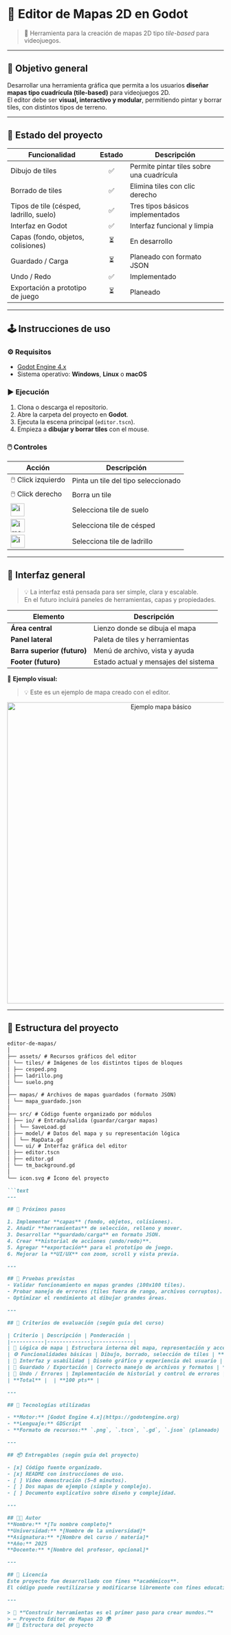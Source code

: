 # 🎨 Editor de Mapas 2D en Godot

> 🧩 Herramienta para la creación de mapas 2D tipo *tile-based* para videojuegos.

---

## 🎯 Objetivo general
Desarrollar una herramienta gráfica que permita a los usuarios **diseñar mapas tipo cuadrícula (tile-based)** para videojuegos 2D.  
El editor debe ser **visual, interactivo y modular**, permitiendo pintar y borrar tiles, con distintos tipos de terreno.

---

## 🧱 Estado del proyecto

| Funcionalidad | Estado | Descripción |
|----------------|:------:|-------------|
| Dibujo de tiles | ✅ | Permite pintar tiles sobre una cuadrícula |
| Borrado de tiles | ✅ | Elimina tiles con clic derecho |
| Tipos de tile (césped, ladrillo, suelo) | ✅ | Tres tipos básicos implementados |
| Interfaz en Godot | ✅ | Interfaz funcional y limpia |
| Capas (fondo, objetos, colisiones) | ⏳ | En desarrollo |
| Guardado / Carga | ⏳ | Planeado con formato JSON |
| Undo / Redo | ✅ | Implementado |
| Exportación a prototipo de juego | ⏳ | Planeado |

---

## 🕹️ Instrucciones de uso

### ⚙️ Requisitos
- [Godot Engine 4.x](https://godotengine.org/download)
- Sistema operativo: **Windows**, **Linux** o **macOS**

### ▶️ Ejecución
1. Clona o descarga el repositorio.
2. Abre la carpeta del proyecto en **Godot**.
3. Ejecuta la escena principal (`editor.tscn`).
4. Empieza a **dibujar y borrar tiles** con el mouse.

### 🖱️ Controles

| Acción | Descripción |
|--------|--------------|
| 🖱️ Click izquierdo | Pinta un tile del tipo seleccionado |
| 🖱️ Click derecho | Borra un tile |
| <img width="32" height="30" alt="image" src="https://github.com/user-attachments/assets/00f167a5-034e-4e1f-aa69-d33798c2a3f9" /> | Selecciona tile de suelo |
| <img width="33" height="31" alt="image" src="https://github.com/user-attachments/assets/9387d286-4239-4b28-9458-7bc1b62d2b3c" /> | Selecciona tile de césped |
| <img width="33" height="30" alt="image" src="https://github.com/user-attachments/assets/80e684f3-9810-46a3-9192-9b7e253b965a" /> | Selecciona tile de ladrillo |

---

## 🧩 Interfaz general

> 💡 La interfaz está pensada para ser simple, clara y escalable.  
> En el futuro incluirá paneles de herramientas, capas y propiedades.

| Elemento | Descripción |
|-----------|--------------|
| **Área central** | Lienzo donde se dibuja el mapa |
| **Panel lateral** | Paleta de tiles y herramientas |
| **Barra superior (futuro)** | Menú de archivo, vista y ayuda |
| **Footer (futuro)** | Estado actual y mensajes del sistema |

📸 **Ejemplo visual:**  
> 💡 Este es un ejemplo de mapa creado con el editor.

<div align="center">
  <img src="https://github.com/user-attachments/assets/cb3ce27d-de04-4f20-a352-d4d76e31f7b5" alt="Ejemplo mapa básico" width="700"/>
</div>

---

## 🧠 Estructura del proyecto

````markdown
editor-de-mapas/
│
├── assets/ # Recursos gráficos del editor
│ └── tiles/ # Imágenes de los distintos tipos de bloques
│ ├── cesped.png
│ ├── ladrillo.png
│ └── suelo.png
│
├── mapas/ # Archivos de mapas guardados (formato JSON)
│ └── mapa_guardado.json
│
├── src/ # Código fuente organizado por módulos
│ ├── io/ # Entrada/salida (guardar/cargar mapas)
│ │ └── SaveLoad.gd
│ ├── model/ # Datos del mapa y su representación lógica
│ │ └── MapData.gd
│ └── ui/ # Interfaz gráfica del editor
│ ├── editor.tscn
│ ├── editor.gd
│ └── tm_background.gd
│
└── icon.svg # Ícono del proyecto

```text
---

## 🔮 Próximos pasos

1. Implementar **capas** (fondo, objetos, colisiones).  
2. Añadir **herramientas** de selección, relleno y mover.  
3. Desarrollar **guardado/carga** en formato JSON.  
4. Crear **historial de acciones (undo/redo)**.  
5. Agregar **exportación** para el prototipo de juego.  
6. Mejorar la **UI/UX** con zoom, scroll y vista previa.  

---

## 🧪 Pruebas previstas
- Validar funcionamiento en mapas grandes (100x100 tiles).  
- Probar manejo de errores (tiles fuera de rango, archivos corruptos).  
- Optimizar el rendimiento al dibujar grandes áreas.

---

## 🧾 Criterios de evaluación (según guía del curso)

| Criterio | Descripción | Ponderación |
|-----------|--------------|-------------|
| 🧭 Lógica de mapa | Estructura interna del mapa, representación y acceso | **20 pts** |
| ⚙️ Funcionalidades básicas | Dibujo, borrado, selección de tiles | **20 pts** |
| 🎨 Interfaz y usabilidad | Diseño gráfico y experiencia del usuario | **20 pts** |
| 💾 Guardado / Exportación | Correcto manejo de archivos y formatos | **20 pts** |
| 🔁 Undo / Errores | Implementación de historial y control de errores | **20 pts** |
| **Total** |  | **100 pts** |

---

## 🧰 Tecnologías utilizadas

- **Motor:** [Godot Engine 4.x](https://godotengine.org)  
- **Lenguaje:** GDScript  
- **Formato de recursos:** `.png`, `.tscn`, `.gd`, `.json` (planeado)

---

## 📦 Entregables (según guía del proyecto)

- [x] Código fuente organizado.  
- [x] README con instrucciones de uso.  
- [ ] Video demostración (5–8 minutos).  
- [ ] Dos mapas de ejemplo (simple y complejo).  
- [ ] Documento explicativo sobre diseño y complejidad.  

---

## 🧑‍💻 Autor
**Nombre:** *[Tu nombre completo]*  
**Universidad:** *[Nombre de la universidad]*  
**Asignatura:** *[Nombre del curso / materia]*  
**Año:** 2025  
**Docente:** *[Nombre del profesor, opcional]*  

---

## 🏁 Licencia
Este proyecto fue desarrollado con fines **académicos**.  
El código puede reutilizarse y modificarse libremente con fines educativos.

---

> 💬 *“Construir herramientas es el primer paso para crear mundos.”*  
> — Proyecto Editor de Mapas 2D 🌍
## 🧠 Estructura del proyecto

